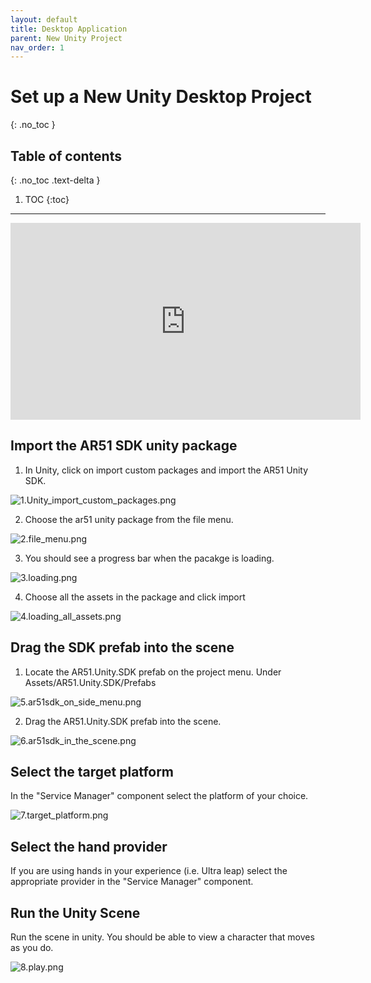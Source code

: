 ```yaml
---
layout: default
title: Desktop Application
parent: New Unity Project
nav_order: 1
---
```


# Set up a New Unity Desktop Project
{: .no_toc }

## Table of contents
{: .no_toc .text-delta }

1. TOC
{:toc}

---

<iframe width="560" height="315" src="https://www.youtube.com/embed/rsN7I83gimU" frameborder="0" allowfullscreen></iframe>

## Import the AR51 SDK unity package
1. In Unity, click on import custom packages and import the AR51 Unity SDK.

![1.Unity_import_custom_packages.png](/assets/images/unity_development/1.Unity_import_custom_packages.png)

2. Choose the ar51 unity package from the file menu.

![2.file_menu.png](/assets/images/unity_development/2.file_menu.png)

3. You should see a progress bar when the pacakge is loading.

![3.loading.png](/assets/images/unity_development/3.loading.png)

4. Choose all the assets in the package and click import

![4.loading_all_assets.png](/assets/images/unity_development/4.loading_all_assets.png)


## Drag the SDK prefab into the scene
1. Locate the AR51.Unity.SDK prefab on the project menu. Under Assets/AR51.Unity.SDK/Prefabs

![5.ar51sdk_on_side_menu.png](/assets/images/unity_development/5.ar51sdk_on_side_menu.png)

2. Drag the AR51.Unity.SDK prefab into the scene.

![6.ar51sdk_in_the_scene.png](/assets/images/unity_development/6.ar51sdk_in_the_scene.png)

## Select the target platform
In the "Service Manager" component select the platform of your choice.

![7.target_platform.png](/assets/images/unity_development/7.target_platform.png)


## Select the hand provider
If you are using hands in your experience (i.e. Ultra leap) select the appropriate provider in the "Service Manager" component.

## Run the Unity Scene
Run the scene in unity. 
You should be able to view a character that moves as you do.

![8.play.png](/assets/images/unity_development/8.play.png)
